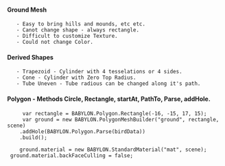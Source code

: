 


####   Ground Mesh

       - Easy to bring hills and mounds, etc etc.
       - Canot change shape - always rectangle.
       - Difficult to customize Texture. 
       - Could not change Color.

####   Derived Shapes

       - Trapezoid - Cylinder with 4 tesselations or 4 sides.
       - Cone - Cylinder with Zero Top Radius.
       - Tube Uneven - Tube radious can be changed along it's path.

####  Polygon - Methods Circle, Rectangle, startAt, PathTo, Parse, addHole.

         var rectangle = BABYLON.Polygon.Rectangle(-16, -15, 17, 15);
         var ground = new BABYLON.PolygonMeshBuilder("ground", rectangle, scene)
        .addHole(BABYLON.Polygon.Parse(birdData))
        .build();

        ground.material = new BABYLON.StandardMaterial("mat", scene);
	 ground.material.backFaceCulling = false;
